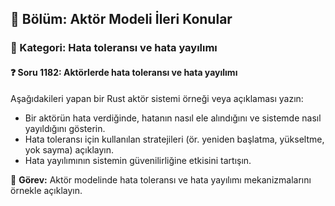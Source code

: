 ## 📘 Bölüm: Aktör Modeli İleri Konular
### 🔹 Kategori: Hata toleransı ve hata yayılımı
#### ❓ Soru 1182: Aktörlerde hata toleransı ve hata yayılımı

Aşağıdakileri yapan bir Rust aktör sistemi örneği veya açıklaması yazın:

- Bir aktörün hata verdiğinde, hatanın nasıl ele alındığını ve sistemde nasıl yayıldığını gösterin.
- Hata toleransı için kullanılan stratejileri (ör. yeniden başlatma, yükseltme, yok sayma) açıklayın.
- Hata yayılımının sistemin güvenilirliğine etkisini tartışın.

🔧 **Görev:** Aktör modelinde hata toleransı ve hata yayılımı mekanizmalarını örnekle açıklayın.
